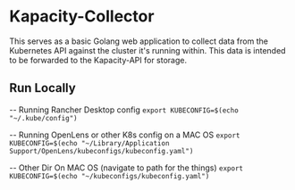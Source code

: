 # Kapacity-Collector
This serves as a basic Golang web application to collect data from the Kubernetes API against the cluster it's running within.
This data is intended to be forwarded to the Kapacity-API for storage.

## Run Locally

-- Running Rancher Desktop config
`export KUBECONFIG=$(echo "~/.kube/config")`

-- Running OpenLens or other K8s config on a MAC OS
`export KUBECONFIG=$(echo "~/Library/Application Support/OpenLens/kubeconfigs/kubeconfig.yaml")`

-- Other Dir On MAC OS (navigate to path for the things)
`export KUBECONFIG=$(echo "~/kubeconfigs/kubeconfig.yaml")`
